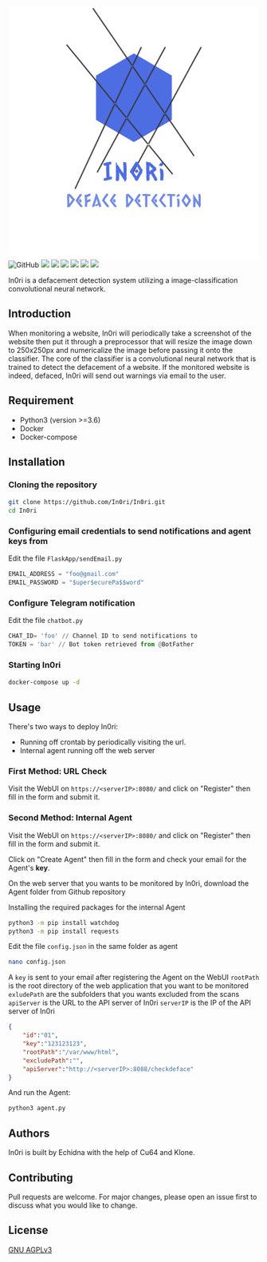 ![](img/logo_transparent.png)
![GitHub](https://img.shields.io/github/license/In0ri/In0ri) ![](https://img.shields.io/badge/Python-3.6-informational) ![](https://img.shields.io/badge/uses-Flask-informational) ![](https://img.shields.io/badge/uses-Tensorflow-informational) ![](https://img.shields.io/badge/uses-Keras-informational) ![](https://img.shields.io/badge/uses-OpenSSL-informational) ![](https://img.shields.io/badge/uses-watchdog-informational)

In0ri is a defacement detection system utilizing a image-classification convolutional neural network.

## Introduction
When monitoring a website, In0ri will periodically take a screenshot of the website then put it through a preprocessor that will resize the image down to 250x250px and numericalize the image before passing it onto the classifier. The core of the classifier is a convolutional neural network that is trained to detect the defacement of a website. If the monitored website is indeed, defaced, In0ri will send out warnings via email to the user.

## Requirement
* Python3 (version >=3.6)
* Docker
* Docker-compose

## Installation

### Cloning the repository

```sh
git clone https://github.com/In0ri/In0ri.git
cd In0ri
```

### Configuring email credentials to send notifications and agent keys from

Edit the file `FlaskApp/sendEmail.py`

```py
EMAIL_ADDRESS = "foo@gmail.com"
EMAIL_PASSWORD = "$uper$ecurePa$$word"
```

### Configure Telegram notification

Edit the file `chatbot.py`

```py
CHAT_ID= 'foo' // Channel ID to send notifications to
TOKEN = 'bar' // Bot token retrieved from @BotFather
```

### Starting In0ri

```sh
docker-compose up -d
```

## Usage

There's two ways to deploy In0ri:
* Running off crontab by periodically visiting the url.
* Internal agent running off the web server

### First Method: URL Check

Visit the WebUI on `https://<serverIP>:8080/` and click on "Register" then fill in the form and submit it.

### Second Method: Internal Agent

Visit the WebUI on `https://<serverIP>:8080/` and click on "Register" then fill in the form and submit it.

Click on "Create Agent" then fill in the form and check your email for the Agent's **key**.

On the web server that you wants to be monitored by In0ri, download the Agent folder from Github repository

Installing the required packages for the internal Agent

```sh
python3 -m pip install watchdog
python3 -m pip install requests
```

Edit the file `config.json` in the same folder as agent

```sh
nano config.json
```

A `key` is sent to your email after registering the Agent on the WebUI
`rootPath` is the root directory of the web application that you want to be monitored
`exludePath` are the subfolders that you wants excluded from the scans
`apiServer` is the URL to the API server of In0ri
`serverIP` is the IP of the API server of In0ri

```json
{
    "id":"01",
    "key":"123123123",
    "rootPath":"/var/www/html",
    "excludePath":"",
    "apiServer":"http://<serverIP>:8088/checkdeface"
}
```

And run the Agent:

```sh
python3 agent.py
```

## Authors

In0ri is built by Echidna with the help of Cu64 and Klone.

## Contributing
Pull requests are welcome. For major changes, please open an issue first to discuss what you would like to change.

## License
[GNU AGPLv3](https://choosealicense.com/licenses/agpl-3.0/)
